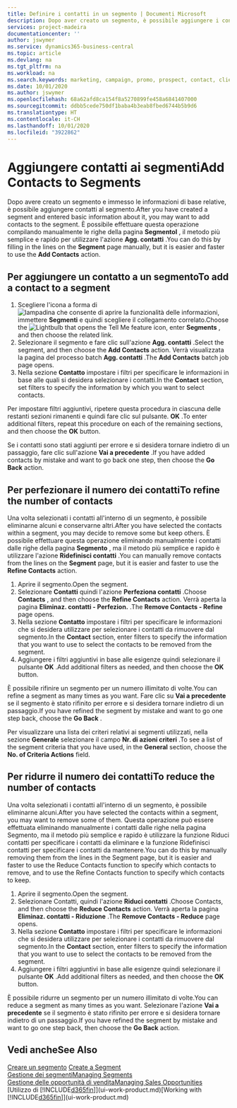 ```yaml
---
title: Definire i contatti in un segmento | Documenti Microsoft
description: Dopo aver creato un segmento, è possibile aggiungere i contatti al segmento, ad esempio, come parte di una campagna di marketing mirata ai clienti o contatti specifici.
services: project-madeira
documentationcenter: ''
author: jswymer
ms.service: dynamics365-business-central
ms.topic: article
ms.devlang: na
ms.tgt_pltfrm: na
ms.workload: na
ms.search.keywords: marketing, campaign, promo, prospect, contact, client, customer
ms.date: 10/01/2020
ms.author: jswymer
ms.openlocfilehash: 68a62afd8ca154f8a5270899fe458a6841407000
ms.sourcegitcommit: ddbb5cede750df1baba4b3eab8fbed6744b5b9d6
ms.translationtype: HT
ms.contentlocale: it-CH
ms.lasthandoff: 10/01/2020
ms.locfileid: "3922862"
---
```

# <a name="add-contacts-to-segments"></a><span data-ttu-id="0339b-103">Aggiungere contatti ai segmenti</span><span class="sxs-lookup"><span data-stu-id="0339b-103">Add Contacts to Segments</span></span>
<span data-ttu-id="0339b-104">Dopo avere creato un segmento e immesso le informazioni di base relative, è possibile aggiungere contatti al segmento.</span><span class="sxs-lookup"><span data-stu-id="0339b-104">After you have created a segment and entered basic information about it, you may want to add contacts to the segment.</span></span> <span data-ttu-id="0339b-105">È possibile effettuare questa operazione compilando manualmente le righe della pagina **Segmentol** , il metodo più semplice e rapido per utilizzare l'azione **Agg. contatti** .</span><span class="sxs-lookup"><span data-stu-id="0339b-105">You can do this by filling in the lines on the **Segment** page manually, but it is easier and faster to use the **Add Contacts** action.</span></span>

## <a name="to-add-a-contact-to-a-segment"></a><span data-ttu-id="0339b-106">Per aggiungere un contatto a un segmento</span><span class="sxs-lookup"><span data-stu-id="0339b-106">To add a contact to a segment</span></span>
1. <span data-ttu-id="0339b-107">Scegliere l'icona a forma di ![lampadina che consente di aprire la funzionalità delle informazioni](media/ui-search/search_small.png "Informazioni sull'operazione che si desidera eseguire"), immettere **Segmenti** e quindi scegliere il collegamento correlato.</span><span class="sxs-lookup"><span data-stu-id="0339b-107">Choose the ![Lightbulb that opens the Tell Me feature](media/ui-search/search_small.png "Tell me what you want to do") icon, enter **Segments** , and then choose the related link.</span></span>  
2. <span data-ttu-id="0339b-108">Selezionare il segmento e fare clic sull'azione **Agg. contatti** .</span><span class="sxs-lookup"><span data-stu-id="0339b-108">Select the segment, and then choose the **Add Contacts** action.</span></span> <span data-ttu-id="0339b-109">Verrà visualizzata la pagina del processo batch **Agg. contatti** .</span><span class="sxs-lookup"><span data-stu-id="0339b-109">The **Add Contacts** batch job page opens.</span></span>
3. <span data-ttu-id="0339b-110">Nella sezione **Contatto** impostare i filtri per specificare le informazioni in base alle quali si desidera selezionare i contatti.</span><span class="sxs-lookup"><span data-stu-id="0339b-110">In the **Contact** section, set filters to specify the information by which you want to select contacts.</span></span>

<span data-ttu-id="0339b-111">Per impostare filtri aggiuntivi, ripetere questa procedura in ciascuna delle restanti sezioni rimanenti e quindi fare clic sul pulsante. **OK** .</span><span class="sxs-lookup"><span data-stu-id="0339b-111">To enter additional filters, repeat this procedure on each of the remaining sections, and then choose the **OK** button.</span></span>

<span data-ttu-id="0339b-112">Se i contatti sono stati aggiunti per errore e si desidera tornare indietro di un passaggio, fare clic sull'azione **Vai a precedente** .</span><span class="sxs-lookup"><span data-stu-id="0339b-112">If you have added contacts by mistake and want to go back one step, then choose the **Go Back** action.</span></span>

## <a name="to-refine-the-number-of-contacts"></a><span data-ttu-id="0339b-113">Per perfezionare il numero dei contatti</span><span class="sxs-lookup"><span data-stu-id="0339b-113">To refine the number of contacts</span></span>
<span data-ttu-id="0339b-114">Una volta selezionati i contatti all'interno di un segmento, è possibile eliminarne alcuni e conservarne altri.</span><span class="sxs-lookup"><span data-stu-id="0339b-114">After you have selected the contacts within a segment, you may decide to remove some but keep others.</span></span> <span data-ttu-id="0339b-115">È possibile effettuare questa operazione eliminando manualmente i contatti dalle righe della pagina **Segmento** , ma il metodo più semplice e rapido è utilizzare l'azione **Ridefinisci contatti** .</span><span class="sxs-lookup"><span data-stu-id="0339b-115">You can manually remove contacts from the lines on the **Segment** page, but it is easier and faster to use the **Refine Contacts** action.</span></span>

1. <span data-ttu-id="0339b-116">Aprire il segmento.</span><span class="sxs-lookup"><span data-stu-id="0339b-116">Open the segment.</span></span>
2. <span data-ttu-id="0339b-117">Selezionare **Contatti** quindi l'azione **Perfeziona contatti** .</span><span class="sxs-lookup"><span data-stu-id="0339b-117">Choose **Contacts** , and then choose the **Refine Contacts** action.</span></span> <span data-ttu-id="0339b-118">Verrà aperta la pagina **Eliminaz. contatti - Perfezion.** .</span><span class="sxs-lookup"><span data-stu-id="0339b-118">The **Remove Contacts - Refine** page opens.</span></span>
3. <span data-ttu-id="0339b-119">Nella sezione **Contatto** impostare i filtri per specificare le informazioni che si desidera utilizzare per selezionare i contatti da rimuovere dal segmento.</span><span class="sxs-lookup"><span data-stu-id="0339b-119">In the **Contact** section, enter filters to specify the information that you want to use to select the contacts to be removed from the segment.</span></span>
4. <span data-ttu-id="0339b-120">Aggiungere i filtri aggiuntivi in base alle esigenze quindi selezionare il pulsante **OK** .</span><span class="sxs-lookup"><span data-stu-id="0339b-120">Add additional filters as needed, and then choose the **OK** button.</span></span>

<span data-ttu-id="0339b-121">È possibile rifinire un segmento per un numero illimitato di volte.</span><span class="sxs-lookup"><span data-stu-id="0339b-121">You can refine a segment as many times as you want.</span></span> <span data-ttu-id="0339b-122">Fare clic su **Vai a precedente** se il segmento è stato rifinito per errore e si desidera tornare indietro di un passaggio.</span><span class="sxs-lookup"><span data-stu-id="0339b-122">If you have refined the segment by mistake and want to go one step back, choose the **Go Back** .</span></span>

<span data-ttu-id="0339b-123">Per visualizzare una lista dei criteri relativi ai segmenti utilizzati, nella sezione **Generale** selezionare il campo **Nr. di azioni criteri** .</span><span class="sxs-lookup"><span data-stu-id="0339b-123">To see a list of the segment criteria that you have used, in the **General** section, choose the **No. of Criteria Actions** field.</span></span>

## <a name="to-reduce-the-number-of-contacts"></a><span data-ttu-id="0339b-124">Per ridurre il numero dei contatti</span><span class="sxs-lookup"><span data-stu-id="0339b-124">To reduce the number of contacts</span></span>
<span data-ttu-id="0339b-125">Una volta selezionati i contatti all'interno di un segmento, è possibile eliminarne alcuni.</span><span class="sxs-lookup"><span data-stu-id="0339b-125">After you have selected the contacts within a segment, you may want to remove some of them.</span></span> <span data-ttu-id="0339b-126">Questa operazione può essere effettuata eliminando manualmente i contatti dalle righe nella pagina Segmento, ma il metodo più semplice e rapido è utilizzare la funzione Riduci contatti per specificare i contatti da eliminare e la funzione Ridefinisci contatti per specificare i contatti da mantenere.</span><span class="sxs-lookup"><span data-stu-id="0339b-126">You can do this by manually removing them from the lines in the Segment page, but it is easier and faster to use the Reduce Contacts function to specify which contacts to remove, and to use the Refine Contacts function to specify which contacts to keep.</span></span>

1. <span data-ttu-id="0339b-127">Aprire il segmento.</span><span class="sxs-lookup"><span data-stu-id="0339b-127">Open the segment.</span></span>
2. <span data-ttu-id="0339b-128">Selezionare Contatti, quindi l'azione **Riduci contatti** .</span><span class="sxs-lookup"><span data-stu-id="0339b-128">Choose Contacts, and then choose the **Reduce Contacts** action.</span></span> <span data-ttu-id="0339b-129">Verrà aperta la pagina **Eliminaz. contatti - Riduzione** .</span><span class="sxs-lookup"><span data-stu-id="0339b-129">The **Remove Contacts - Reduce** page opens.</span></span>
3. <span data-ttu-id="0339b-130">Nella sezione **Contatto** impostare i filtri per specificare le informazioni che si desidera utilizzare per selezionare i contatti da rimuovere dal segmento.</span><span class="sxs-lookup"><span data-stu-id="0339b-130">In the **Contact** section, enter filters to specify the information that you want to use to select the contacts to be removed from the segment.</span></span>
4. <span data-ttu-id="0339b-131">Aggiungere i filtri aggiuntivi in base alle esigenze quindi selezionare il pulsante **OK** .</span><span class="sxs-lookup"><span data-stu-id="0339b-131">Add additional filters as needed, and then choose the **OK** button.</span></span>

<span data-ttu-id="0339b-132">È possibile ridurre un segmento per un numero illimitato di volte.</span><span class="sxs-lookup"><span data-stu-id="0339b-132">You can reduce a segment as many times as you want.</span></span> <span data-ttu-id="0339b-133">Selezionare l'azione **Vai a precedente** se il segmento è stato rifinito per errore e si desidera tornare indietro di un passaggio.</span><span class="sxs-lookup"><span data-stu-id="0339b-133">If you have refined the segment by mistake and want to go one step back, then choose the **Go Back** action.</span></span>

## <a name="see-also"></a><span data-ttu-id="0339b-134">Vedi anche</span><span class="sxs-lookup"><span data-stu-id="0339b-134">See Also</span></span>
<span data-ttu-id="0339b-135">[Creare un segmento](marketing-how-create-segment.md) </span><span class="sxs-lookup"><span data-stu-id="0339b-135">[Create a Segment](marketing-how-create-segment.md) </span></span>  
[<span data-ttu-id="0339b-136">Gestione dei segmenti</span><span class="sxs-lookup"><span data-stu-id="0339b-136">Managing Segments</span></span>](marketing-segments.md)  
[<span data-ttu-id="0339b-137">Gestione delle opportunità di vendita</span><span class="sxs-lookup"><span data-stu-id="0339b-137">Managing Sales Opportunities</span></span>](marketing-manage-sales-opportunities.md)  
<span data-ttu-id="0339b-138">[Utilizzo di [!INCLUDE[d365fin](includes/d365fin_md.md)]](ui-work-product.md)</span><span class="sxs-lookup"><span data-stu-id="0339b-138">[Working with [!INCLUDE[d365fin](includes/d365fin_md.md)]](ui-work-product.md)</span></span>  
